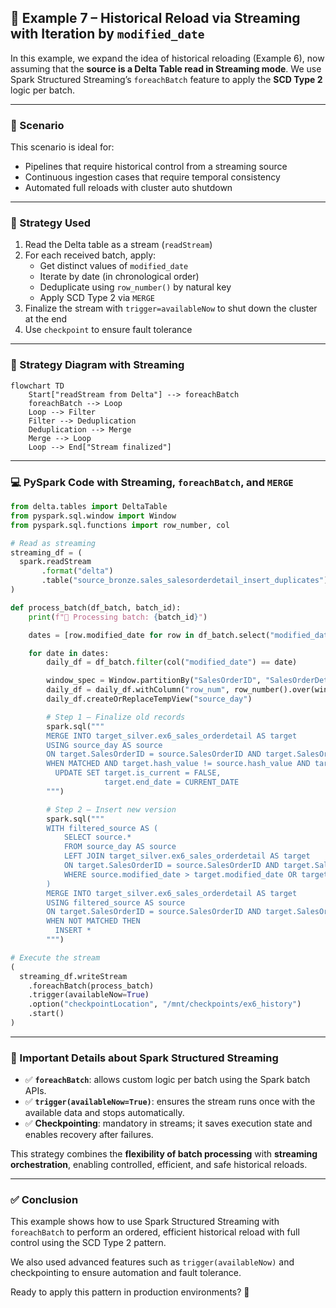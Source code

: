## 📘 Example 7 – Historical Reload via Streaming with Iteration by `modified_date`

In this example, we expand the idea of historical reloading (Example 6), now assuming that the **source is a Delta Table read in Streaming mode**. We use Spark Structured Streaming’s `foreachBatch` feature to apply the **SCD Type 2** logic per batch.

---

### 🧠 Scenario

This scenario is ideal for:

- Pipelines that require historical control from a streaming source
- Continuous ingestion cases that require temporal consistency
- Automated full reloads with cluster auto shutdown

---

### 🎯 Strategy Used

1. Read the Delta table as a stream (`readStream`)
2. For each received batch, apply:
   - Get distinct values of `modified_date`
   - Iterate by date (in chronological order)
   - Deduplicate using `row_number()` by natural key
   - Apply SCD Type 2 via `MERGE`
3. Finalize the stream with `trigger=availableNow` to shut down the cluster at the end
4. Use `checkpoint` to ensure fault tolerance

---

### 🔁 Strategy Diagram with Streaming

```mermaid
flowchart TD
    Start["readStream from Delta"] --> foreachBatch
    foreachBatch --> Loop
    Loop --> Filter
    Filter --> Deduplication
    Deduplication --> Merge
    Merge --> Loop
    Loop --> End["Stream finalized"]
```

---

### 💻 PySpark Code with Streaming, `foreachBatch`, and `MERGE`

```python
from delta.tables import DeltaTable
from pyspark.sql.window import Window
from pyspark.sql.functions import row_number, col

# Read as streaming
streaming_df = (
  spark.readStream
       .format("delta")
       .table("source_bronze.sales_salesorderdetail_insert_duplicates")
)

def process_batch(df_batch, batch_id):
    print(f"🔁 Processing batch: {batch_id}")

    dates = [row.modified_date for row in df_batch.select("modified_date").distinct().orderBy("modified_date").collect()]

    for date in dates:
        daily_df = df_batch.filter(col("modified_date") == date)

        window_spec = Window.partitionBy("SalesOrderID", "SalesOrderDetailID").orderBy(col("modified_date").desc())
        daily_df = daily_df.withColumn("row_num", row_number().over(window_spec)).filter("row_num = 1").drop("row_num")
        daily_df.createOrReplaceTempView("source_day")

        # Step 1 – Finalize old records
        spark.sql("""
        MERGE INTO target_silver.ex6_sales_orderdetail AS target
        USING source_day AS source
        ON target.SalesOrderID = source.SalesOrderID AND target.SalesOrderDetailID = source.SalesOrderDetailID
        WHEN MATCHED AND target.hash_value != source.hash_value AND target.is_current = TRUE AND source.modified_date > target.modified_date THEN
          UPDATE SET target.is_current = FALSE,
                     target.end_date = CURRENT_DATE
        """)

        # Step 2 – Insert new version
        spark.sql("""
        WITH filtered_source AS (
            SELECT source.*
            FROM source_day AS source
            LEFT JOIN target_silver.ex6_sales_orderdetail AS target
            ON target.SalesOrderID = source.SalesOrderID AND target.SalesOrderDetailID = source.SalesOrderDetailID
            WHERE source.modified_date > target.modified_date OR target.SalesOrderID IS NULL
        )
        MERGE INTO target_silver.ex6_sales_orderdetail AS target
        USING filtered_source AS source
        ON target.SalesOrderID = source.SalesOrderID AND target.SalesOrderDetailID = source.SalesOrderDetailID AND target.hash_value = source.hash_value
        WHEN NOT MATCHED THEN
          INSERT *
        """)

# Execute the stream
(
  streaming_df.writeStream
    .foreachBatch(process_batch)
    .trigger(availableNow=True)
    .option("checkpointLocation", "/mnt/checkpoints/ex6_history")
    .start()
)
```

---

### 📌 Important Details about Spark Structured Streaming

- ✅ **`foreachBatch`**: allows custom logic per batch using the Spark batch APIs.
- ✅ **`trigger(availableNow=True)`**: ensures the stream runs once with the available data and stops automatically.
- ✅ **Checkpointing**: mandatory in streams; it saves execution state and enables recovery after failures.

This strategy combines the **flexibility of batch processing** with **streaming orchestration**, enabling controlled, efficient, and safe historical reloads.

---

### ✅ Conclusion

This example shows how to use Spark Structured Streaming with `foreachBatch` to perform an ordered, efficient historical reload with full control using the SCD Type 2 pattern.

We also used advanced features such as `trigger(availableNow)` and checkpointing to ensure automation and fault tolerance.

Ready to apply this pattern in production environments? 🚀

